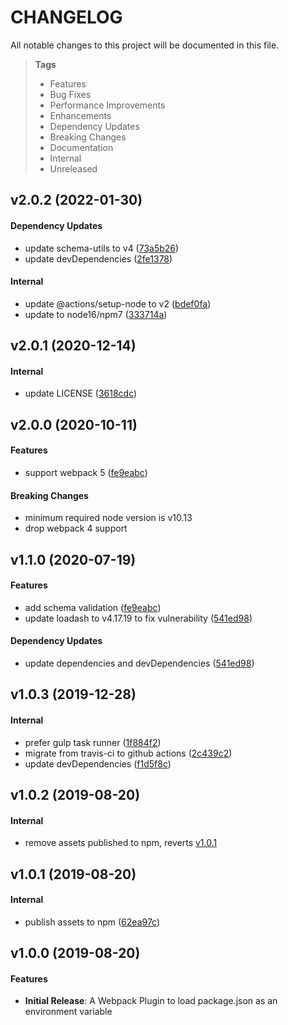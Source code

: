 # CHANGELOG

All notable changes to this project will be documented in this file.

> **Tags**
>
> - Features
> - Bug Fixes
> - Performance Improvements
> - Enhancements
> - Dependency Updates
> - Breaking Changes
> - Documentation
> - Internal
> - Unreleased

## v2.0.2 (2022-01-30)

#### Dependency Updates

- update schema-utils to v4 ([73a5b26](https://github.com/sibiraj-s/pkg.json-webpack-plugin/commit/73a5b26))
- update devDependencies ([2fe1378](https://github.com/sibiraj-s/pkg.json-webpack-plugin/commit/2fe1378))

#### Internal

- update @actions/setup-node to v2 ([bdef0fa](https://github.com/sibiraj-s/pkg.json-webpack-plugin/commit/bdef0fa))
- update to node16/npm7 ([333714a](https://github.com/sibiraj-s/pkg.json-webpack-plugin/commit/333714a))

## v2.0.1 (2020-12-14)

#### Internal

- update LICENSE ([3618cdc](https://github.com/sibiraj-s/pkg.json-webpack-plugin/commit/3618cdc))

## v2.0.0 (2020-10-11)

#### Features

- support webpack 5 ([fe9eabc](https://github.com/sibiraj-s/pkg.json-webpack-plugin/commit/fe9eabc))

#### Breaking Changes

- minimum required node version is v10.13
- drop webpack 4 support

## v1.1.0 (2020-07-19)

#### Features

- add schema validation ([fe9eabc](https://github.com/sibiraj-s/pkg.json-webpack-plugin/commit/fe9eabc))
- update loadash to v4.17.19 to fix vulnerability ([541ed98](https://github.com/sibiraj-s/pkg.json-webpack-plugin/commit/541ed98))

#### Dependency Updates

- update dependencies and devDependencies ([541ed98](https://github.com/sibiraj-s/pkg.json-webpack-plugin/commit/541ed98))

## v1.0.3 (2019-12-28)

#### Internal

- prefer gulp task runner ([1f884f2](https://github.com/sibiraj-s/pkg.json-webpack-plugin/commit/1f884f2))
- migrate from travis-ci to github actions ([2c439c2](https://github.com/sibiraj-s/pkg.json-webpack-plugin/commit/2c439c2))
- update devDependencies ([f1d5f8c](https://github.com/sibiraj-s/pkg.json-webpack-plugin/commit/f1d5f8c))

## v1.0.2 (2019-08-20)

#### Internal

- remove assets published to npm, reverts [v1.0.1](https://github.com/sibiraj-s/pkg.json-webpack-plugin/blob/master/CHANGELOG.md#v101-2019-08-20)

## v1.0.1 (2019-08-20)

#### Internal

- publish assets to npm ([62ea97c](https://github.com/sibiraj-s/pkg.json-webpack-plugin/commit/62ea97c))

## v1.0.0 (2019-08-20)

#### Features

- **Initial Release**: A Webpack Plugin to load package.json as an environment variable
